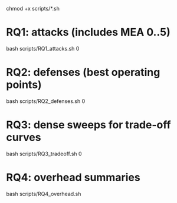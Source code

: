 chmod +x scripts/*.sh

# RQ1: attacks (includes MEA 0..5)
bash scripts/RQ1_attacks.sh 0

# RQ2: defenses (best operating points)
bash scripts/RQ2_defenses.sh 0

# RQ3: dense sweeps for trade-off curves
bash scripts/RQ3_tradeoff.sh 0

# RQ4: overhead summaries
bash scripts/RQ4_overhead.sh
